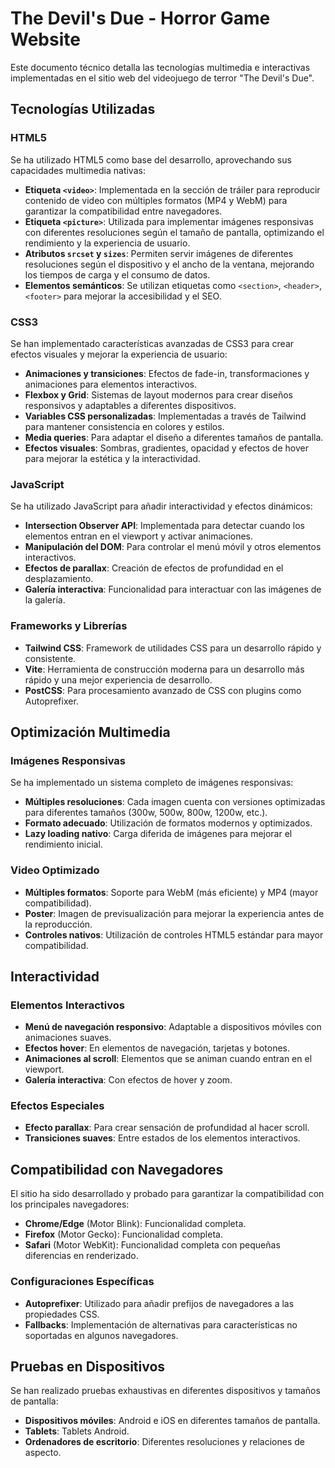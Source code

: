 # The Devil's Due - Horror Game Website

Este documento técnico detalla las tecnologías multimedia e interactivas implementadas en el sitio web del videojuego de terror "The Devil's Due".

## Tecnologías Utilizadas

### HTML5

Se ha utilizado HTML5 como base del desarrollo, aprovechando sus capacidades multimedia nativas:

- **Etiqueta `<video>`**: Implementada en la sección de tráiler para reproducir contenido de video con múltiples formatos (MP4 y WebM) para garantizar la compatibilidad entre navegadores.
- **Etiqueta `<picture>`**: Utilizada para implementar imágenes responsivas con diferentes resoluciones según el tamaño de pantalla, optimizando el rendimiento y la experiencia de usuario.
- **Atributos `srcset` y `sizes`**: Permiten servir imágenes de diferentes resoluciones según el dispositivo y el ancho de la ventana, mejorando los tiempos de carga y el consumo de datos.
- **Elementos semánticos**: Se utilizan etiquetas como `<section>`, `<header>`, `<footer>` para mejorar la accesibilidad y el SEO.

### CSS3

Se han implementado características avanzadas de CSS3 para crear efectos visuales y mejorar la experiencia de usuario:

- **Animaciones y transiciones**: Efectos de fade-in, transformaciones y animaciones para elementos interactivos.
- **Flexbox y Grid**: Sistemas de layout modernos para crear diseños responsivos y adaptables a diferentes dispositivos.
- **Variables CSS personalizadas**: Implementadas a través de Tailwind para mantener consistencia en colores y estilos.
- **Media queries**: Para adaptar el diseño a diferentes tamaños de pantalla.
- **Efectos visuales**: Sombras, gradientes, opacidad y efectos de hover para mejorar la estética y la interactividad.

### JavaScript

Se ha utilizado JavaScript para añadir interactividad y efectos dinámicos:

- **Intersection Observer API**: Implementada para detectar cuando los elementos entran en el viewport y activar animaciones.
- **Manipulación del DOM**: Para controlar el menú móvil y otros elementos interactivos.
- **Efectos de parallax**: Creación de efectos de profundidad en el desplazamiento.
- **Galería interactiva**: Funcionalidad para interactuar con las imágenes de la galería.

### Frameworks y Librerías

- **Tailwind CSS**: Framework de utilidades CSS para un desarrollo rápido y consistente.
- **Vite**: Herramienta de construcción moderna para un desarrollo más rápido y una mejor experiencia de desarrollo.
- **PostCSS**: Para procesamiento avanzado de CSS con plugins como Autoprefixer.

## Optimización Multimedia

### Imágenes Responsivas

Se ha implementado un sistema completo de imágenes responsivas:

- **Múltiples resoluciones**: Cada imagen cuenta con versiones optimizadas para diferentes tamaños (300w, 500w, 800w, 1200w, etc.).
- **Formato adecuado**: Utilización de formatos modernos y optimizados.
- **Lazy loading nativo**: Carga diferida de imágenes para mejorar el rendimiento inicial.

### Video Optimizado

- **Múltiples formatos**: Soporte para WebM (más eficiente) y MP4 (mayor compatibilidad).
- **Poster**: Imagen de previsualización para mejorar la experiencia antes de la reproducción.
- **Controles nativos**: Utilización de controles HTML5 estándar para mayor compatibilidad.

## Interactividad

### Elementos Interactivos

- **Menú de navegación responsivo**: Adaptable a dispositivos móviles con animaciones suaves.
- **Efectos hover**: En elementos de navegación, tarjetas y botones.
- **Animaciones al scroll**: Elementos que se animan cuando entran en el viewport.
- **Galería interactiva**: Con efectos de hover y zoom.

### Efectos Especiales

- **Efecto parallax**: Para crear sensación de profundidad al hacer scroll.
- **Transiciones suaves**: Entre estados de los elementos interactivos.

## Compatibilidad con Navegadores

El sitio ha sido desarrollado y probado para garantizar la compatibilidad con los principales navegadores:

- **Chrome/Edge** (Motor Blink): Funcionalidad completa.
- **Firefox** (Motor Gecko): Funcionalidad completa.
- **Safari** (Motor WebKit): Funcionalidad completa con pequeñas diferencias en renderizado.

### Configuraciones Específicas

- **Autoprefixer**: Utilizado para añadir prefijos de navegadores a las propiedades CSS.
- **Fallbacks**: Implementación de alternativas para características no soportadas en algunos navegadores.

## Pruebas en Dispositivos

Se han realizado pruebas exhaustivas en diferentes dispositivos y tamaños de pantalla:

- **Dispositivos móviles**: Android e iOS en diferentes tamaños de pantalla.
- **Tablets**: Tablets Android.
- **Ordenadores de escritorio**: Diferentes resoluciones y relaciones de aspecto.
